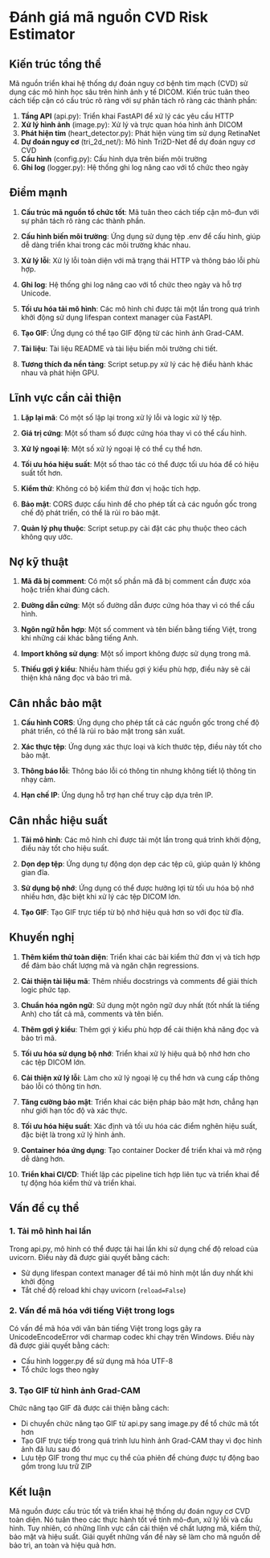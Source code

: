 # Đánh giá mã nguồn CVD Risk Estimator

## Kiến trúc tổng thể

Mã nguồn triển khai hệ thống dự đoán nguy cơ bệnh tim mạch (CVD) sử dụng các mô hình học sâu trên hình ảnh y tế DICOM. Kiến trúc tuân theo cách tiếp cận có cấu trúc rõ ràng với sự phân tách rõ ràng các thành phần:

1. **Tầng API** (api.py): Triển khai FastAPI để xử lý các yêu cầu HTTP
2. **Xử lý hình ảnh** (image.py): Xử lý và trực quan hóa hình ảnh DICOM
3. **Phát hiện tim** (heart_detector.py): Phát hiện vùng tim sử dụng RetinaNet
4. **Dự đoán nguy cơ** (tri_2d_net/): Mô hình Tri2D-Net để dự đoán nguy cơ CVD
5. **Cấu hình** (config.py): Cấu hình dựa trên biến môi trường
6. **Ghi log** (logger.py): Hệ thống ghi log nâng cao với tổ chức theo ngày

## Điểm mạnh

1. **Cấu trúc mã nguồn tổ chức tốt**: Mã tuân theo cách tiếp cận mô-đun với sự phân tách rõ ràng các thành phần.

2. **Cấu hình biến môi trường**: Ứng dụng sử dụng tệp .env để cấu hình, giúp dễ dàng triển khai trong các môi trường khác nhau.

3. **Xử lý lỗi**: Xử lý lỗi toàn diện với mã trạng thái HTTP và thông báo lỗi phù hợp.

4. **Ghi log**: Hệ thống ghi log nâng cao với tổ chức theo ngày và hỗ trợ Unicode.

5. **Tối ưu hóa tải mô hình**: Các mô hình chỉ được tải một lần trong quá trình khởi động sử dụng lifespan context manager của FastAPI.

6. **Tạo GIF**: Ứng dụng có thể tạo GIF động từ các hình ảnh Grad-CAM.

7. **Tài liệu**: Tài liệu README và tài liệu biến môi trường chi tiết.

8. **Tương thích đa nền tảng**: Script setup.py xử lý các hệ điều hành khác nhau và phát hiện GPU.

## Lĩnh vực cần cải thiện

1. **Lặp lại mã**: Có một số lặp lại trong xử lý lỗi và logic xử lý tệp.

2. **Giá trị cứng**: Một số tham số được cứng hóa thay vì có thể cấu hình.

3. **Xử lý ngoại lệ**: Một số xử lý ngoại lệ có thể cụ thể hơn.

4. **Tối ưu hóa hiệu suất**: Một số thao tác có thể được tối ưu hóa để có hiệu suất tốt hơn.

5. **Kiểm thử**: Không có bộ kiểm thử đơn vị hoặc tích hợp.

6. **Bảo mật**: CORS được cấu hình để cho phép tất cả các nguồn gốc trong chế độ phát triển, có thể là rủi ro bảo mật.

7. **Quản lý phụ thuộc**: Script setup.py cài đặt các phụ thuộc theo cách không quy ước.

## Nợ kỹ thuật

1. **Mã đã bị comment**: Có một số phần mã đã bị comment cần được xóa hoặc triển khai đúng cách.

2. **Đường dẫn cứng**: Một số đường dẫn được cứng hóa thay vì có thể cấu hình.

3. **Ngôn ngữ hỗn hợp**: Một số comment và tên biến bằng tiếng Việt, trong khi những cái khác bằng tiếng Anh.

4. **Import không sử dụng**: Một số import không được sử dụng trong mã.

5. **Thiếu gợi ý kiểu**: Nhiều hàm thiếu gợi ý kiểu phù hợp, điều này sẽ cải thiện khả năng đọc và bảo trì mã.

## Cân nhắc bảo mật

1. **Cấu hình CORS**: Ứng dụng cho phép tất cả các nguồn gốc trong chế độ phát triển, có thể là rủi ro bảo mật trong sản xuất.

2. **Xác thực tệp**: Ứng dụng xác thực loại và kích thước tệp, điều này tốt cho bảo mật.

3. **Thông báo lỗi**: Thông báo lỗi có thông tin nhưng không tiết lộ thông tin nhạy cảm.

4. **Hạn chế IP**: Ứng dụng hỗ trợ hạn chế truy cập dựa trên IP.

## Cân nhắc hiệu suất

1. **Tải mô hình**: Các mô hình chỉ được tải một lần trong quá trình khởi động, điều này tốt cho hiệu suất.

2. **Dọn dẹp tệp**: Ứng dụng tự động dọn dẹp các tệp cũ, giúp quản lý không gian đĩa.

3. **Sử dụng bộ nhớ**: Ứng dụng có thể được hưởng lợi từ tối ưu hóa bộ nhớ nhiều hơn, đặc biệt khi xử lý các tệp DICOM lớn.

4. **Tạo GIF**: Tạo GIF trực tiếp từ bộ nhớ hiệu quả hơn so với đọc từ đĩa.

## Khuyến nghị

1. **Thêm kiểm thử toàn diện**: Triển khai các bài kiểm thử đơn vị và tích hợp để đảm bảo chất lượng mã và ngăn chặn regressions.

2. **Cải thiện tài liệu mã**: Thêm nhiều docstrings và comments để giải thích logic phức tạp.

3. **Chuẩn hóa ngôn ngữ**: Sử dụng một ngôn ngữ duy nhất (tốt nhất là tiếng Anh) cho tất cả mã, comments và tên biến.

4. **Thêm gợi ý kiểu**: Thêm gợi ý kiểu phù hợp để cải thiện khả năng đọc và bảo trì mã.

5. **Tối ưu hóa sử dụng bộ nhớ**: Triển khai xử lý hiệu quả bộ nhớ hơn cho các tệp DICOM lớn.

6. **Cải thiện xử lý lỗi**: Làm cho xử lý ngoại lệ cụ thể hơn và cung cấp thông báo lỗi có thông tin hơn.

7. **Tăng cường bảo mật**: Triển khai các biện pháp bảo mật hơn, chẳng hạn như giới hạn tốc độ và xác thực.

8. **Tối ưu hóa hiệu suất**: Xác định và tối ưu hóa các điểm nghẽn hiệu suất, đặc biệt là trong xử lý hình ảnh.

9. **Container hóa ứng dụng**: Tạo container Docker để triển khai và mở rộng dễ dàng hơn.

10. **Triển khai CI/CD**: Thiết lập các pipeline tích hợp liên tục và triển khai để tự động hóa kiểm thử và triển khai.

## Vấn đề cụ thể

### 1. Tải mô hình hai lần

Trong api.py, mô hình có thể được tải hai lần khi sử dụng chế độ reload của uvicorn. Điều này đã được giải quyết bằng cách:

- Sử dụng lifespan context manager để tải mô hình một lần duy nhất khi khởi động
- Tắt chế độ reload khi chạy uvicorn (`reload=False`)

### 2. Vấn đề mã hóa với tiếng Việt trong logs

Có vấn đề mã hóa với văn bản tiếng Việt trong logs gây ra UnicodeEncodeError với charmap codec khi chạy trên Windows. Điều này đã được giải quyết bằng cách:

- Cấu hình logger.py để sử dụng mã hóa UTF-8
- Tổ chức logs theo ngày

### 3. Tạo GIF từ hình ảnh Grad-CAM

Chức năng tạo GIF đã được cải thiện bằng cách:

- Di chuyển chức năng tạo GIF từ api.py sang image.py để tổ chức mã tốt hơn
- Tạo GIF trực tiếp trong quá trình lưu hình ảnh Grad-CAM thay vì đọc hình ảnh đã lưu sau đó
- Lưu tệp GIF trong thư mục cụ thể của phiên để chúng được tự động bao gồm trong lưu trữ ZIP

## Kết luận

Mã nguồn được cấu trúc tốt và triển khai hệ thống dự đoán nguy cơ CVD toàn diện. Nó tuân theo các thực hành tốt về tính mô-đun, xử lý lỗi và cấu hình. Tuy nhiên, có những lĩnh vực cần cải thiện về chất lượng mã, kiểm thử, bảo mật và hiệu suất. Giải quyết những vấn đề này sẽ làm cho mã nguồn dễ bảo trì, an toàn và hiệu quả hơn.
